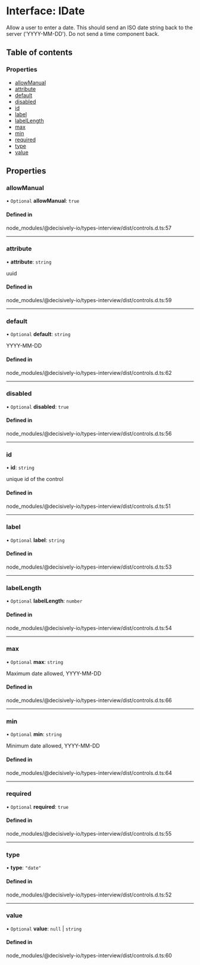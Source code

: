 # Interface: IDate

Allow a user to enter a date. This should send an ISO date string back to the server ('YYYY-MM-DD').
Do not send a time component back.

## Table of contents

### Properties

- [allowManual](../wiki/IDate#allowmanual)
- [attribute](../wiki/IDate#attribute)
- [default](../wiki/IDate#default)
- [disabled](../wiki/IDate#disabled)
- [id](../wiki/IDate#id)
- [label](../wiki/IDate#label)
- [labelLength](../wiki/IDate#labellength)
- [max](../wiki/IDate#max)
- [min](../wiki/IDate#min)
- [required](../wiki/IDate#required)
- [type](../wiki/IDate#type)
- [value](../wiki/IDate#value)

## Properties

### allowManual

• `Optional` **allowManual**: ``true``

#### Defined in

node_modules/@decisively-io/types-interview/dist/controls.d.ts:57

___

### attribute

• **attribute**: `string`

uuid

#### Defined in

node_modules/@decisively-io/types-interview/dist/controls.d.ts:59

___

### default

• `Optional` **default**: `string`

YYYY-MM-DD

#### Defined in

node_modules/@decisively-io/types-interview/dist/controls.d.ts:62

___

### disabled

• `Optional` **disabled**: ``true``

#### Defined in

node_modules/@decisively-io/types-interview/dist/controls.d.ts:56

___

### id

• **id**: `string`

unique id of the control

#### Defined in

node_modules/@decisively-io/types-interview/dist/controls.d.ts:51

___

### label

• `Optional` **label**: `string`

#### Defined in

node_modules/@decisively-io/types-interview/dist/controls.d.ts:53

___

### labelLength

• `Optional` **labelLength**: `number`

#### Defined in

node_modules/@decisively-io/types-interview/dist/controls.d.ts:54

___

### max

• `Optional` **max**: `string`

Maximum date allowed, YYYY-MM-DD

#### Defined in

node_modules/@decisively-io/types-interview/dist/controls.d.ts:66

___

### min

• `Optional` **min**: `string`

Minimum date allowed, YYYY-MM-DD

#### Defined in

node_modules/@decisively-io/types-interview/dist/controls.d.ts:64

___

### required

• `Optional` **required**: ``true``

#### Defined in

node_modules/@decisively-io/types-interview/dist/controls.d.ts:55

___

### type

• **type**: ``"date"``

#### Defined in

node_modules/@decisively-io/types-interview/dist/controls.d.ts:52

___

### value

• `Optional` **value**: ``null`` \| `string`

#### Defined in

node_modules/@decisively-io/types-interview/dist/controls.d.ts:60
